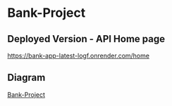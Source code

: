 # Bank-Project

## Deployed Version - API Home page
https://bank-app-latest-logf.onrender.com/home

## Diagram
[Bank-Project](https://excalidraw.com/#room=e2704007a4a052728b32,WHrEsT6Ft3tGDsRspGqfEQ)
